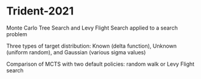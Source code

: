 # Trident-2021
Monte Carlo Tree Search and Levy Flight Search applied to a search problem

Three types of target distribution: Known (delta function), Unknown (uniform random), and Gaussian (various sigma values)

Comparison of MCTS with two default policies: random walk or Levy Flight search
